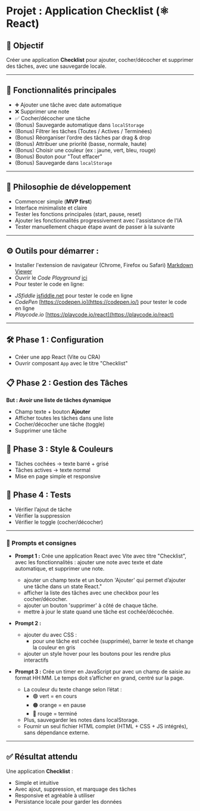 # Projet : Application Checklist (⚛️ React)

## 🎯 Objectif
Créer une application **Checklist** pour ajouter, cocher/décocher et supprimer des tâches, avec une sauvegarde locale.

---

## 🚀 Fonctionnalités principales
- ➕ Ajouter une tâche avec date automatique
- ❌ Supprimer une note   
- ✅ Cocher/décocher une tâche 
- (Bonus) Sauvegarde automatique dans `localStorage` 
- (Bonus) Filtrer les tâches (Toutes / Actives / Terminées)  
- (Bonus) Réorganiser l’ordre des tâches par drag & drop
- (Bonus) Attribuer une priorité (basse, normale, haute)  
- (Bonus) Choisir une couleur (ex : jaune, vert, bleu, rouge)  
- (Bonus) Bouton pour "Tout effacer" 
- (Bonus) Sauvegarde dans `localStorage`  
 
---

## 🌱 Philosophie de développement

- Commencer simple (**MVP first**)  
- Interface minimaliste et claire  
- Tester les fonctions principales (start, pause, reset) 
- Ajouter les fonctionnalités progressivement avec l'assistance de l'IA
- Tester manuellement chaque étape avant de passer à la suivante  

---

## ⚙️ Outils pour démarrer :
- Installer l'extension de navigateur (Chrome, Firefox ou Safari) [Markdown Viewer](https://chromewebstore.google.com/detail/markdown-viewer/ckkdlimhmcjmikdlpkmbgfkaikojcbjk?hl=en)
- Ouvrir le *Code Playground* [ici](https://platform.openai.com/chat)
- Pour tester le code en ligne: 
 * *JSfiddle* [jsfiddle.net](https://jsfiddle.net/) pour tester le code en ligne
 * *CodePen* [https://codepen.io](https://codepen.io/) pour tester le code en ligne
 * *Playcode.io* [https://playcode.io/react](https://playcode.io/react)

---

## 🛠️ Phase 1 : Configuration
- Créer une app React (Vite ou CRA)  
- Ouvrir composant `App` avec le titre "Checklist"   

## 📋 Phase 2 : Gestion des Tâches
**But : Avoir une liste de tâches dynamique**

- Champ texte + bouton **Ajouter**  
- Afficher toutes les tâches dans une liste  
- Cocher/décocher une tâche (toggle)  
- Supprimer une tâche  

## 🎨 Phase 3 : Style & Couleurs
- Tâches cochées → texte barré + grisé  
- Tâches actives → texte normal  
- Mise en page simple et responsive  

## 🧪 Phase 4 : Tests
- Vérifier l’ajout de tâche  
- Vérifier la suppression  
- Vérifier le toggle (cocher/décocher)  

---

### 💬 Prompts et consignes

- **Prompt 1 :**
Crée une application React avec Vite avec titre "Checklist", avec les fonctionnalités : ajouter une note avec texte et date automatique, et supprimer une note.
  - ajouter un champ texte et un bouton 'Ajouter' qui permet d’ajouter une tâche dans un state React."  
  - afficher la liste des tâches avec une checkbox pour les cocher/décocher.  
  - ajouter un bouton 'supprimer' à côté de chaque tâche.  
  - mettre à jour le state quand une tâche est cochée/décochée. 

- **Prompt 2 :**
  - ajouter du avec CSS :
    - pour une tâche est cochée (supprimée), barrer le texte et change la couleur en gris 
  - ajouter un style hover pour les boutons pour les rendre plus interactifs  

- **Prompt 3 :**
Crée un timer en JavaScript pur avec un champ de saisie au format HH:MM.
Le temps doit s’afficher en grand, centré sur la page.
  - La couleur du texte change selon l’état :
    - 🟢 vert = en cours
    - 🟠 orange = en pause
    - 🔴 rouge = terminé
  - Plus, sauvegarder les notes dans localStorage.
  - Fournir un seul fichier HTML complet (HTML + CSS + JS intégrés), sans dépendance externe.

---

## ✅ Résultat attendu
Une application **Checklist** :  
- Simple et intuitive  
- Avec ajout, suppression, et marquage des tâches  
- Responsive et agréable à utiliser  
- Persistance locale pour garder les données  
